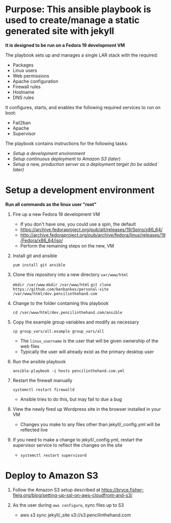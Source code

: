# Purpose: This ansible playbook is used to create/manage a static generated site with jekyll
**It is designed to be run on a Fedora 19 development VM**

The playbook sets up and manages a single LAR stack with the required:

- Packages
- Linux users
- Web permissions
- Apache configuration
- Firewall rules
- Hostname
- DNS rules

It configures, starts, and enables the following required services to run on boot:

- Fail2ban
- Apache
- Supervisor

The playbook contains instructions for the following tasks:

- *Setup a development environment*
- *Setup continuous deployment to Amazon S3 (later)*
- *Setup a new, production server as a deployment target (to be added later)*

# Setup a development environment
**Run all commands as the linux user "root"**

1. Fire up a new Fedora 19 development VM

	- If you don't have one, you could use a spin, the default
	- https://archive.fedoraproject.org/pub/alt/releases/19/Spins/x86_64/
	- http://archive.fedoraproject.org/pub/archive/fedora/linux/releases/19/Fedora/x86_64/iso/
	- Perform the remaining steps on the new, VM

2. Install git and ansible

	`yum install git ansible`

3. Clone this repository into a new directory `var/www/html`

	`mkdir /var/www`
	`mkdir /var/www/html`
	`git clone https://github.com/benbankes/personal-site /var/www/html/dev.pencilinthehand.com`

4. Change to the folder containing this playbook

	`cd /var/www/html/dev.pencilinthehand.com/ansible`

5. Copy the example group variables and modify as necessary

	`cp group_vars/all.example group_vars/all`
	
	- The `linux_username` is the user that will be given ownership of the web files
	- Typically the user will already exist as the primary desktop user

6. Run the ansible playbook

	`ansible-playbook -i hosts pencilinthehand.com.yml`

7. Restart the firewall manually
	
	`systemctl restart firewalld`
	
	- Ansible tries to do this, but may fail to due a bug

8. View the newly fired up Wordpress site in the browser installed in your VM

	- Changes you make to any files other than jekyll/_config.yml will be reflected live

9. If you need to make a change to jekyll/_config.yml, restart the supervisor service to reflect the changes on the site

	- `systemctl restart supervisord`

# Deploy to Amazon S3

1. Follow the Amazon S3 setup described at https://bryce.fisher-fleig.org/blog/setting-up-ssl-on-aws-cloudfront-and-s3/

2. As the user during `aws configure`, sync files up to S3

	- aws s3 sync jekyll/_site s3://s3.pencilinthehand.com